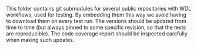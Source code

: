 This folder contains git submodules for several public repositories with WDL
workflows, used for testing. By embedding them this way we avoid having to
download them on every test run. The versions should be updated from time
to time (but always pinned to some specific revision, so that the tests are
reproducible). The code coverage report should be inspected carefully when
making such updates.
